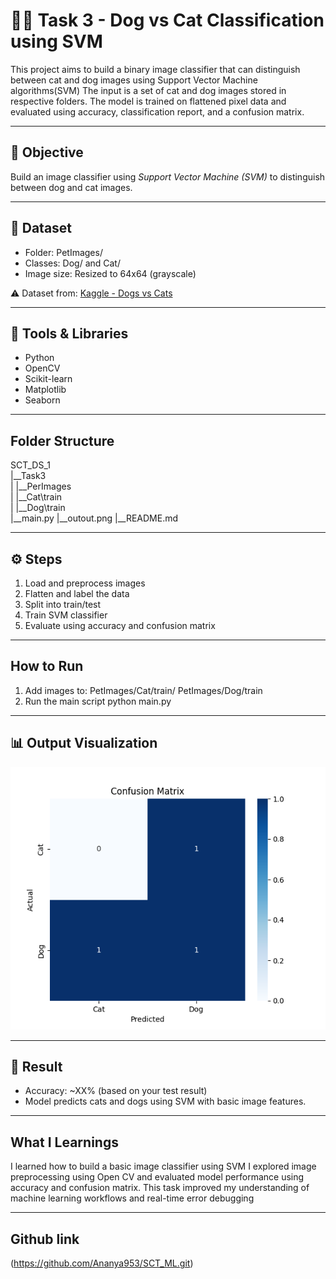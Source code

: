 # 🐶🐱 Task 3 - Dog vs Cat Classification using SVM

This project aims to build a binary image classifier that can distinguish between cat and dog images using Support Vector Machine algorithms(SVM) The input is a set of cat and dog images stored in respective folders. The model is trained on flattened pixel data and evaluated using accuracy, classification report, and a confusion matrix.

---

## 📌 Objective

Build an image classifier using *Support Vector Machine (SVM)* to distinguish between dog and cat images.

---

## 📁 Dataset

- Folder: PetImages/
- Classes: Dog/ and Cat/
- Image size: Resized to 64x64 (grayscale)

⚠ Dataset from: [Kaggle - Dogs vs Cats](https://www.kaggle.com/c/dogs-vs-cats/data)  

---

## 🧰 Tools & Libraries

- Python
- OpenCV
- Scikit-learn
- Matplotlib
- Seaborn

---

## Folder Structure

SCT_DS_1\
|__Task3\
|  |__PerImages\
|     |__Cat\train\
|     |__Dog\train\
|__main.py
|__outout.png
|__README.md

---

## ⚙ Steps

1. Load and preprocess images
2. Flatten and label the data
3. Split into train/test
4. Train SVM classifier
5. Evaluate using accuracy and confusion matrix

---

## How to Run

1. Add images to:
   PetImages/Cat/train/
   PetImages/Dog/train
2. Run the main script
   python main.py

---

## 📊 Output Visualization

![Confusion Matrix](output.png)

---

## 🎯 Result

- Accuracy: ~XX% (based on your test result)
- Model predicts cats and dogs using SVM with basic image features.

---

## What I Learnings

I learned how to build a basic image classifier using SVM I explored image preprocessing using Open CV and evaluated model performance using accuracy and confusion matrix. This task improved my understanding of machine learning workflows and real-time error debugging

---

## Github link

(https://github.com/Ananya953/SCT_ML.git)